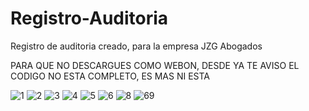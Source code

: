 # Registro-Auditoria
Registro de auditoria creado, para la empresa JZG Abogados

PARA QUE NO DESCARGUES COMO WEBON, DESDE YA TE AVISO
EL CODIGO NO ESTA COMPLETO, ES MAS NI ESTA

![1](https://github.com/GrpDsG20/Registro-Auditoria/assets/59782720/dc98990b-62d8-4dec-be0d-506c1fb08dab)
![2](https://github.com/GrpDsG20/Registro-Auditoria/assets/59782720/db3e28c9-f9f0-4fce-9242-d1cee2e06ba6)
![3](https://github.com/GrpDsG20/Registro-Auditoria/assets/59782720/ed2195cc-2589-4fe2-9a13-7e820f427627)
![4](https://github.com/GrpDsG20/Registro-Auditoria/assets/59782720/37e2bc5a-3883-4f17-83ab-057f9c77beaa)
![5](https://github.com/GrpDsG20/Registro-Auditoria/assets/59782720/27a068ef-cbb2-4c3f-aec8-cadba7a1f227)
![6](https://github.com/GrpDsG20/Registro-Auditoria/assets/59782720/a77abf74-a33c-4de4-8e81-9fe21b1259c3)
![8](https://github.com/GrpDsG20/Registro-Auditoria/assets/59782720/d88b1a20-ab4c-4832-9a81-dfd4a9d8936d)
![69](https://github.com/GrpDsG20/Registro-Auditoria/assets/59782720/21838480-10c1-410e-b4e7-49e7b4786f7c)

